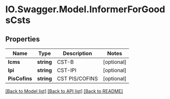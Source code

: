 # IO.Swagger.Model.InformerForGoodsCsts
## Properties

Name | Type | Description | Notes
------------ | ------------- | ------------- | -------------
**Icms** | **string** | CST-B | [optional] 
**Ipi** | **string** | CST-IPI | [optional] 
**PisCofins** | **string** | CST PIS/COFINS | [optional] 

[[Back to Model list]](../README.md#documentation-for-models) [[Back to API list]](../README.md#documentation-for-api-endpoints) [[Back to README]](../README.md)

